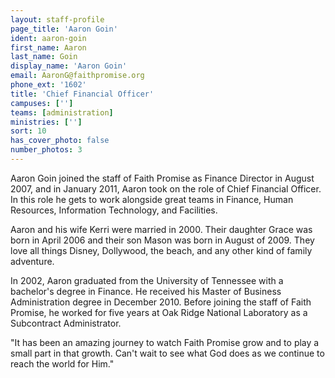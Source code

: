 ```yaml
---
layout: staff-profile
page_title: 'Aaron Goin'
ident: aaron-goin
first_name: Aaron
last_name: Goin
display_name: 'Aaron Goin'
email: AaronG@faithpromise.org
phone_ext: '1602'
title: 'Chief Financial Officer'
campuses: ['']
teams: [administration]
ministries: ['']
sort: 10
has_cover_photo: false
number_photos: 3
---
```


Aaron Goin joined the staff of Faith Promise as Finance Director in August 2007, and in January 2011, Aaron took on the role of Chief Financial Officer. In this role he gets to work alongside great teams in Finance, Human Resources, Information Technology, and Facilities.

Aaron and his wife Kerri were married in 2000. Their daughter Grace was born in April 2006 and their son Mason was born in August of 2009. They love all things Disney, Dollywood, the beach, and any other kind of family adventure.

In 2002, Aaron graduated from the University of Tennessee with a bachelor's degree in Finance. He received his Master of Business Administration degree in December 2010. Before joining the staff of Faith Promise, he worked for five years at Oak Ridge National Laboratory as a Subcontract Administrator.

"It has been an amazing journey to watch Faith Promise grow and to play a small part in that growth. Can't wait to see what God does as we continue to reach the world for Him."